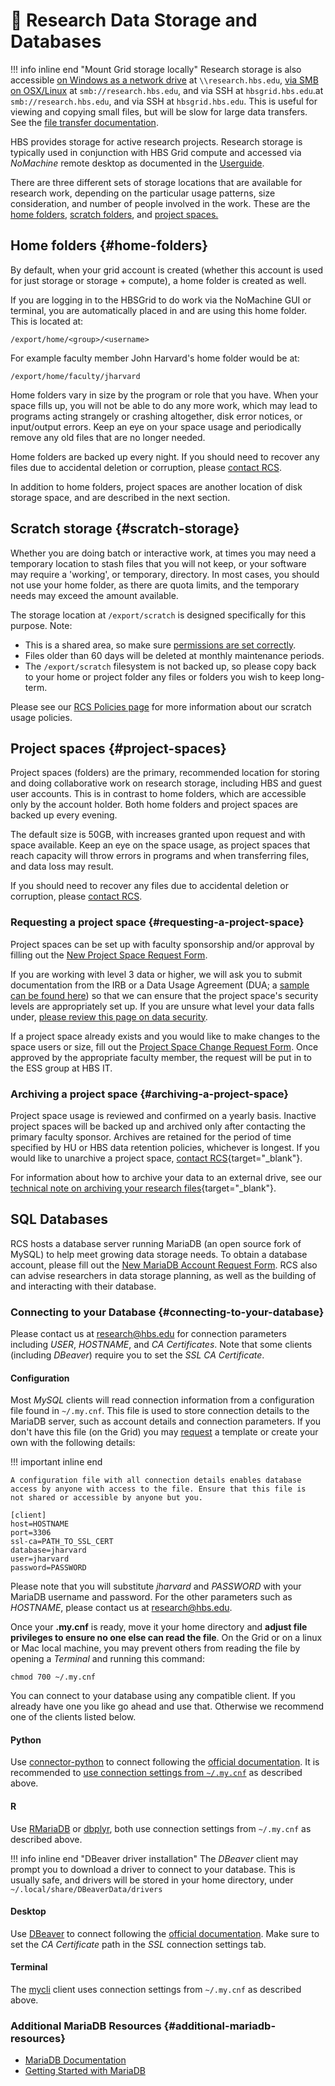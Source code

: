 # 💾 Research Data Storage and Databases

!!! info inline end "Mount Grid storage locally"
    Research storage is also accessible [on Windows as a network drive](https://support.microsoft.com/en-gb/windows/map-a-network-drive-in-windows-29ce55d1-34e3-a7e2-4801-131475f9557d) at `\\research.hbs.edu`, [via SMB on OSX/Linux](https://support.apple.com/lt-lt/guide/mac-help/mchlp1140/mac#mchlp1265542) 
    at `smb://research.hbs.edu`, and via SSH at `hbsgrid.hbs.edu`.at `smb://research.hbs.edu`, and via SSH at `hbsgrid.hbs.edu`.
    This is useful for viewing and copying small files, but will be slow for large data transfers.
    See the [file transfer documentation](syncfiles.md).

HBS provides storage for active research projects. Research storage is 
typically used in conjunction with HBS Grid compute and accessed 
via *NoMachine* remote desktop as documented in the [Userguide](index.md).

There are three different sets of storage locations that are available
for research work, depending on the particular usage patterns, size
consideration, and number of people involved in the work. These are the
[home folders](storage.md#home-folders), [scratch folders](storage.md#scratch-storage),
and [project spaces.](storage.md#project-spaces)

## Home folders {#home-folders}

By default, when your grid account is created (whether this account is
used for just storage or storage + compute), a home folder is created as
well.

If you are logging in to the HBSGrid to do work via the NoMachine GUI or
terminal, you are automatically placed in and are using this home
folder. This is located at:

`/export/home/<group>/<username>`

For example faculty member John Harvard's home folder would be at:

`/export/home/faculty/jharvard`

Home folders vary in size by the program or role that you have. When
your space fills up, you will not be able to do any more work, which may
lead to programs acting strangely or crashing altogether, disk error
notices, or input/output errors. Keep an eye on your space usage and 
periodically remove any old files that are no longer needed.

Home folders are backed up every night. If you should need to recover
any files due to accidental deletion or corruption, please
[contact RCS](mailto:research@hbs.edu).

In addition to home folders, project spaces are another location of disk
storage space, and are described in the next section.

## Scratch storage {#scratch-storage}

Whether you are doing batch or interactive work, at times you may need a
temporary location to stash files that you will not keep, or your
software may require a 'working', or temporary, directory. In most
cases, you should not use your home folder, as there are quota limits,
and the temporary needs may exceed the amount available.

The storage location at `/export/scratch` is designed specifically for this purpose.
Note:

-   This is a shared area, so make sure [permissions are set correctly](worksafe.md).
-   Files older than 60 days will be deleted at monthly maintenance
    periods.
-   The `/export/scratch` filesystem is not backed up, so please copy back
    to your home or project folder any files or folders you wish to keep
    long-term.

Please see our [RCS Policies page](https://www.hbs.edu/research-computing-services/about-us/terms-of-service/policies.aspx#scratch)
for more information about our scratch usage policies.

## Project spaces {#project-spaces}

Project spaces (folders) are the primary, recommended location for
storing and doing collaborative work on research storage, including HBS
and guest user accounts. This is in contrast to home folders, which are
accessible only by the account holder. Both home folders and project
spaces are backed up every evening. 

The default size is 50GB, with increases granted upon request and with
space available. Keep an eye on the space usage, as project spaces that
reach capacity will throw errors in programs and when transferring
files, and data loss may result.

If you should need to recover any files due to accidental deletion or
corruption, please [contact RCS](mailto:research@hbs.edu).


### Requesting a project space {#requesting-a-project-space}

Project spaces can be set up with faculty sponsorship and/or approval by
filling out the [New Project Space Request
Form](https://forms.office.com/Pages/ResponsePage.aspx?id=Tlb9CUK_IUOPLbjkgvhjXMoIB6PHisBIlawtyGb7ibhURFhFT09aVVJEQ0tQM1JRMjJOOTg0SFpZQi4u).

If you are working with level 3 data or higher, we will ask you to
submit documentation from the IRB or a Data Usage Agreement (DUA; a
[sample can be found
here](https://www.hbs.edu/research-computing-services/Shared%20Documents/Training/sample_l3_data_usage_agreement.pdf))
so that we can ensure that the project space's security levels are
appropriately set up. If you are unsure what level your data falls
under, [please review this page on data
security](https://security.harvard.edu/dct).

If a project space already exists and you would like to make changes to
the space users or size, fill out the [Project Space Change Request
Form](https://forms.office.com/Pages/ResponsePage.aspx?id=Tlb9CUK_IUOPLbjkgvhjXMoIB6PHisBIlawtyGb7ibhUOEJQSUFSUkpUVUFRUEFHQzZGOVVMODNNRy4u). Once approved by the appropriate faculty member, the request will be put in
to the ESS group at HBS IT.

### Archiving a project space {#archiving-a-project-space}

Project space usage is reviewed and confirmed on a yearly basis.
Inactive project spaces will be backed up and archived only after
contacting the primary faculty sponsor. Archives are retained for the
period of time specified by HU or HBS data retention policies, whichever
is longest. If you would like to unarchive a project space, [contact
RCS](https://www.hbs.edu/research-computing-services/contact-us/Pages/default.aspx){target="_blank"}.

For information about how to archive your data to an external drive, see
our [technical note on archiving your research
files](https://www.hbs.edu/research-computing-services/help/technical-how-tos-and-technical-notes/archiving-your-research-files.aspx){target="_blank"}.


## SQL Databases

RCS hosts a database server running MariaDB (an open source fork
of MySQL) to help meet growing data storage needs.
To obtain a database account, please fill out the [New
MariaDB Account Request
Form](https://forms.office.com/Pages/ResponsePage.aspx?id=Tlb9CUK_IUOPLbjkgvhjXMoIB6PHisBIlawtyGb7ibhUNVlWWUgwM1dCSjdWWllOVEVDQUtCUUVNMS4u).
RCS also can advise researchers in data storage planning, as well as the
building of and interacting with their database.

### Connecting to your Database {#connecting-to-your-database}

Please contact us at <research@hbs.edu> for connection parameters including
*USER*, *HOSTNAME*, and *CA Certificates*. Note that some clients 
(including *DBeaver*) require you to set the *SSL CA Certificate*.

#### Configuration

Most *MySQL* clients will read connection information from a
configuration file found in `~/.my.cnf`. This file is used to store
connection details to the MariaDB server, such as account details and
connection parameters. If you don't have this file (on the Grid) you
may [request](mailto:research@hbs.edu) a template or create your own
with the following details:

!!! important inline end
    
    A configuration file with all connection details enables database
    access by anyone with access to the file. Ensure that this file is
    not shared or accessible by anyone but you.

```
[client]
host=HOSTNAME
port=3306
ssl-ca=PATH_TO_SSL_CERT
database=jharvard
user=jharvard
password=PASSWORD
```

Please note that you will substitute *jharvard* and *PASSWORD* with
your MariaDB username and password. For the other parameters such as
*HOSTNAME*, please contact us at <research@hbs.edu>.

Once your **.my.cnf** is ready, move it your home directory and 
**adjust file privileges to ensure no one else can read the file**. On the Grid or
on a linux or Mac local machine, you may prevent others from reading the
file by opening a *Terminal* and running this command:

`chmod 700 ~/.my.cnf`

You can connect to your database using any compatible client. If you 
already have one you like go ahead and use that. Otherwise we recommend
one of the clients listed below.

#### Python 
Use [connector-python](https://dev.mysql.com/doc/connector-python/en/) to connect following the 
[official documentation](https://dev.mysql.com/doc/connector-python/en/connector-python-example-connecting.html).
It is recommended to [use connection settings from `~/.my.cnf`](https://dev.mysql.com/doc/connector-python/en/connector-python-option-files.html) as described above.

#### R
Use [RMariaDB](https://rmariadb.r-dbi.org/) or [dbplyr](https://dbplyr.tidyverse.org/), both use connection settings from `~/.my.cnf` as described above.

!!! info inline end "DBeaver driver installation"
    The *DBeaver* client may prompt you to download a driver to connect to your database.
    This is usually safe, and drivers will be stored in your home directory, under
    `~/.local/share/DBeaverData/drivers`

#### Desktop
Use [DBeaver](https://dbeaver.io/) to connect following the [official documentation](https://dbeaver.com/docs/wiki/Create-Connection/). 
Make sure to set the *CA Certificate* path in the *SSL* connection settings tab.

#### Terminal
The [mycli](https://www.mycli.net/) client uses connection settings from `~/.my.cnf` as described above.

### Additional MariaDB Resources {#additional-mariadb-resources}

-   [MariaDB Documentation](https://mariadb.com/kb/en/mariadb/documentation/)
-   [Getting Started with MariaDB](https://mariadb.com/products/get-started)
